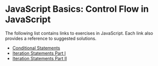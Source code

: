 # JavaScript Basics: Control Flow in JavaScript

The following list contains links to exercises in JavaScript. Each link also provides a reference to suggested solutions.
- [Conditional Statements](https://jsfiddle.net/joseortiz/z49wev13/)
- [Iteration Statements Part I](https://jsfiddle.net/joseortiz/zy4djg2v/)
- [Iteration Statements Part II](https://jsfiddle.net/joseortiz/dsw1eov9/)
